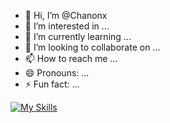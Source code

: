 - 👋 Hi, I’m @Chanonx
- 👀 I’m interested in ...
- 🌱 I’m currently learning ...
- 💞️ I’m looking to collaborate on ...
- 📫 How to reach me ...
- 😄 Pronouns: ...
- ⚡ Fun fact: ...


[![My Skills](https://skillicons.dev/icons?i=js,html,css,,ejs,njs,ts,python)](https://skillicons.dev)
<!---
Chanonx/Chanonx is a ✨ special ✨ repository because its `README.md` (this file) appears on your GitHub profile.
You can click the Preview link to take a look at your changes.
--->

